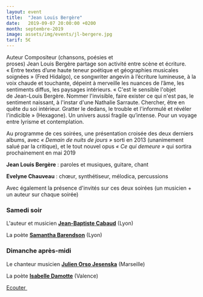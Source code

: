 ```yaml
---
layout: event
title:  "Jean Louis Bergère"
date:   2019-09-07 20:00:00 +0200
month: septembre-2019
image: assets/img/events/jl-bergere.jpg
tarif: 5€
---
```


Auteur Compositeur (chansons, poésies et proses) Jean Louis Bergère partage son activité entre scène et écriture. « Entre textes d’une haute teneur poétique et géographies musicales soignées » (Fred Hidalgo), ce songwriter angevin à l’écriture lumineuse, à la voix chaude et touchante, dépeint à merveille les nuances de l’âme, les sentiments diffus, les paysages intérieurs. « C'est le sensible l'objet de Jean-Louis Bergère. Nommer l'invisible, faire exister ce qui n'est pas, le sentiment naissant, à l'instar d'une Nathalie Sarraute. Chercher, être en quête du soi intérieur. Gratter le dedans, le trouble et l'informulé et révéler l'indicible » (Hexagone). Un univers aussi fragile qu’intense. Pour un voyage entre lyrisme et contemplation. 

Au programme de ces soirées, une présentation croisée des deux derniers albums, avec *« Demain de nuits de jours »* sorti en 2013 (unanimement salué par la critique), et le tout nouvel opus *« Ce qui demeure »* qui sortira prochainement en mai 2019

**Jean Louis Bergère** : paroles et musiques, guitare, chant

**Evelyne Chauveau** : chœur, synthétiseur, mélodica, percussions


Avec également la présence d'invités sur ces deux soirées (un musicien + un auteur sur chaque soirée)

### Samedi soir

L'auteur et musicien [**Jean-Baptiste Cabaud**](http://www.jeanbaptistecabaud.fr/) (Lyon)

La poète [**Samantha Barendson**](http://www.samantha-barendson.com/) (Lyon)



### Dimanche après-midi

Le chanteur musicien [**Julien Orso Jesenska**](https://orsojesenska.bandcamp.com/) (Marseille)

La poète [**Isabelle Damotte**](http://www.m-e-l.fr/isabelle-damotte,ec,923) (Valence)


[Ecouter ](https://jeanlouisbergere.bandcamp.com/music)
